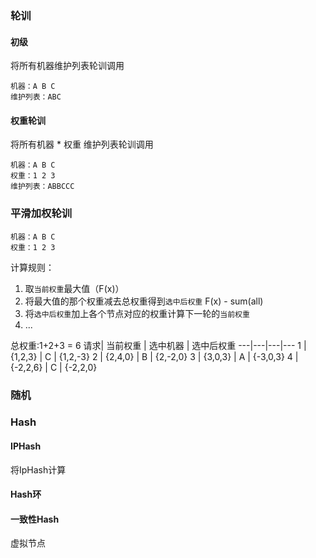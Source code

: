 ### 轮训

#### 初级

将所有机器维护列表轮训调用
```
机器：A B C
维护列表：ABC
```

#### 权重轮训

将所有机器 * 权重 维护列表轮训调用
```
机器：A B C
权重：1 2 3
维护列表：ABBCCC
```

### 平滑加权轮训
```
机器：A B C
权重：1 2 3
```
计算规则：  
1. 取`当前权重`最大值（F(x)）
2. 将最大值的那个权重减去总权重得到`选中后权重` F(x) - sum(all)
3. 将`选中后权重`加上各个节点对应的权重计算下一轮的`当前权重`
4. ...

总权重:1+2+3 = 6
请求| 当前权重 | 选中机器 | 选中后权重
---|---|---|---
1 | {1,2,3}  | C | {1,2,-3}
2 | {2,4,0}  | B | {2,-2,0}
3 | {3,0,3}  | A | {-3,0,3}
4 | {-2,2,6} | C | {-2,2,0}


### 随机


### Hash

#### IPHash
将IpHash计算

#### Hash环


#### 一致性Hash
虚拟节点





